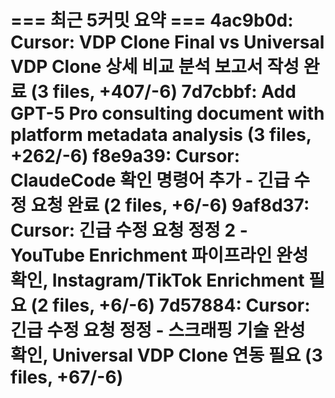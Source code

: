 === 최근 5커밋 요약 ===
4ac9b0d: Cursor: VDP Clone Final vs Universal VDP Clone 상세 비교 분석 보고서 작성 완료 (3 files, +407/-6)
7d7cbbf: Add GPT-5 Pro consulting document with platform metadata analysis (3 files, +262/-6)
f8e9a39: Cursor: ClaudeCode 확인 명령어 추가 - 긴급 수정 요청 완료 (2 files, +6/-6)
9af8d37: Cursor: 긴급 수정 요청 정정 2 - YouTube Enrichment 파이프라인 완성 확인, Instagram/TikTok Enrichment 필요 (2 files, +6/-6)
7d57884: Cursor: 긴급 수정 요청 정정 - 스크래핑 기술 완성 확인, Universal VDP Clone 연동 필요 (3 files, +67/-6)
=======================
